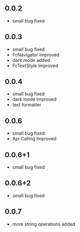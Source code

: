 ## 0.0.2

* small bug fixed

## 0.0.3

* small bug fixed
* FcNavigator Improved
* dark mode added
* FcTextStyle Improved

## 0.0.4
 
 * small bug fixed
 * dark mode Improved
 * text formatter

## 0.0.6
 
 * small bug fixed
 * Api Calling Improved
 
## 0.0.6+1
 
 * small bug fixed

## 0.0.6+2

* small bug fixed

## 0.0.7

* more string operations added